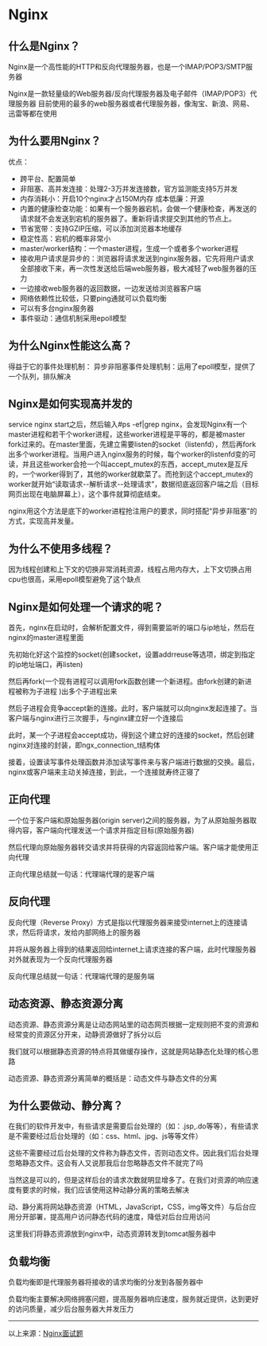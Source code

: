 # Nginx

## 什么是Nginx？

Nginx是一个高性能的HTTP和反向代理服务器，也是一个IMAP/POP3/SMTP服务器

Nginx是一款轻量级的Web服务器/反向代理服务器及电子邮件（IMAP/POP3）代理服务器 目前使用的最多的web服务器或者代理服务器，像淘宝、新浪、网易、迅雷等都在使用

## 为什么要用Nginx？

优点：

- 跨平台、配置简单
- 非阻塞、高并发连接：处理2-3万并发连接数，官方监测能支持5万并发
- 内存消耗小：开启10个nginx才占150M内存 成本低廉：开源
- 内置的健康检查功能：如果有一个服务器宕机，会做一个健康检查，再发送的请求就不会发送到宕机的服务器了。重新将请求提交到其他的节点上。
- 节省宽带：支持GZIP压缩，可以添加浏览器本地缓存
- 稳定性高：宕机的概率非常小
- master/worker结构：一个master进程，生成一个或者多个worker进程
- 接收用户请求是异步的：浏览器将请求发送到nginx服务器，它先将用户请求全部接收下来，再一次性发送给后端web服务器，极大减轻了web服务器的压力
- 一边接收web服务器的返回数据，一边发送给浏览器客户端
- 网络依赖性比较低，只要ping通就可以负载均衡
- 可以有多台nginx服务器
- 事件驱动：通信机制采用epoll模型

## 为什么Nginx性能这么高？

得益于它的事件处理机制： 异步非阻塞事件处理机制：运用了epoll模型，提供了一个队列，排队解决

## Nginx是如何实现高并发的

service nginx start之后，然后输入#ps -ef|grep nginx，会发现Nginx有一个master进程和若干个worker进程，这些worker进程是平等的，都是被master fork过来的。在master里面，先建立需要listen的socket（listenfd），然后再fork出多个worker进程。当用户进入nginx服务的时候，每个worker的listenfd变的可读，并且这些worker会抢一个叫accept_mutex的东西，accept_mutex是互斥的，一个worker得到了，其他的worker就歇菜了。而抢到这个accept_mutex的worker就开始“读取请求--解析请求--处理请求”，数据彻底返回客户端之后（目标网页出现在电脑屏幕上），这个事件就算彻底结束。

nginx用这个方法是底下的worker进程抢注用户的要求，同时搭配“异步非阻塞”的方式，实现高并发量。

## 为什么不使用多线程？

因为线程创建和上下文的切换非常消耗资源，线程占用内存大，上下文切换占用cpu也很高，采用epoll模型避免了这个缺点

## Nginx是如何处理一个请求的呢？

首先，nginx在启动时，会解析配置文件，得到需要监听的端口与ip地址，然后在nginx的master进程里面

先初始化好这个监控的socket(创建socket，设置addrreuse等选项，绑定到指定的ip地址端口，再listen)

然后再fork(一个现有进程可以调用fork函数创建一个新进程。由fork创建的新进程被称为子进程 )出多个子进程出来

然后子进程会竞争accept新的连接。此时，客户端就可以向nginx发起连接了。当客户端与nginx进行三次握手，与nginx建立好一个连接后

此时，某一个子进程会accept成功，得到这个建立好的连接的socket，然后创建nginx对连接的封装，即ngx_connection_t结构体

接着，设置读写事件处理函数并添加读写事件来与客户端进行数据的交换。最后，nginx或客户端来主动关掉连接，到此，一个连接就寿终正寝了

## 正向代理

一个位于客户端和原始服务器(origin server)之间的服务器，为了从原始服务器取得内容，客户端向代理发送一个请求并指定目标(原始服务器)

然后代理向原始服务器转交请求并将获得的内容返回给客户端。客户端才能使用正向代理

正向代理总结就一句话：代理端代理的是客户端

## 反向代理

反向代理（Reverse Proxy）方式是指以代理服务器来接受internet上的连接请求，然后将请求，发给内部网络上的服务器

并将从服务器上得到的结果返回给internet上请求连接的客户端，此时代理服务器对外就表现为一个反向代理服务器

反向代理总结就一句话：代理端代理的是服务端

## 动态资源、静态资源分离

动态资源、静态资源分离是让动态网站里的动态网页根据一定规则把不变的资源和经常变的资源区分开来，动静资源做好了拆分以后

我们就可以根据静态资源的特点将其做缓存操作，这就是网站静态化处理的核心思路

动态资源、静态资源分离简单的概括是：动态文件与静态文件的分离

## 为什么要做动、静分离？

在我们的软件开发中，有些请求是需要后台处理的（如：.jsp,.do等等），有些请求是不需要经过后台处理的（如：css、html、jpg、js等等文件）

这些不需要经过后台处理的文件称为静态文件，否则动态文件。因此我们后台处理忽略静态文件。这会有人又说那我后台忽略静态文件不就完了吗

当然这是可以的，但是这样后台的请求次数就明显增多了。在我们对资源的响应速度有要求的时候，我们应该使用这种动静分离的策略去解决

动、静分离将网站静态资源（HTML，JavaScript，CSS，img等文件）与后台应用分开部署，提高用户访问静态代码的速度，降低对后台应用访问

这里我们将静态资源放到nginx中，动态资源转发到tomcat服务器中

## 负载均衡

负载均衡即是代理服务器将接收的请求均衡的分发到各服务器中

负载均衡主要解决网络拥塞问题，提高服务器响应速度，服务就近提供，达到更好的访问质量，减少后台服务器大并发压力

---
以上来源：[Nginx面试题](https://github.com/Homiss/Java-interview-questions/blob/master/Nginx/Nginx%E9%9D%A2%E8%AF%95%E9%A2%98.md)